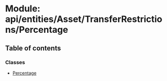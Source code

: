 # Module: api/entities/Asset/TransferRestrictions/Percentage

## Table of contents

### Classes

- [Percentage](../wiki/api.entities.Asset.TransferRestrictions.Percentage.Percentage)
